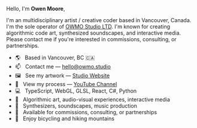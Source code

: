 Hello, I'm **Owen Moore**,

I'm an multidisciplinary artist / creative coder based in Vancouver, Canada. I'm the sole operator of [OWMO Studio LTD](https://owmo.studio). I'm known for creating algorithmic code art, synthesized soundscapes, and interactive media. Please contact me if you're interested in commissions, consulting, or partnerships.

-   🌎 &nbsp; Based in Vancouver, BC 🇨🇦
-   📫 &nbsp; Contact me — [hello@owmo.studio](mailto:hello@owmo.studio)
-   🖼️ &nbsp; See my artwork — [Studio Website](https://owmo.studio)
-   🎥 &nbsp; View my process — [YouTube Channel](https://www.youtube.com/@owmo_studio)
-   💻 &nbsp; TypeScript, WebGL, GLSL, React, C#, Python
-   🎨 &nbsp; Algorithmic art, audio-visual experiences, interactive media
-   🎵 &nbsp; Synthesizers, soundscapes, music production
-   📅 &nbsp; Available for commissions, consulting, or partnerships
-   🚴 &nbsp; Enjoy bicycling and hiking mountains
